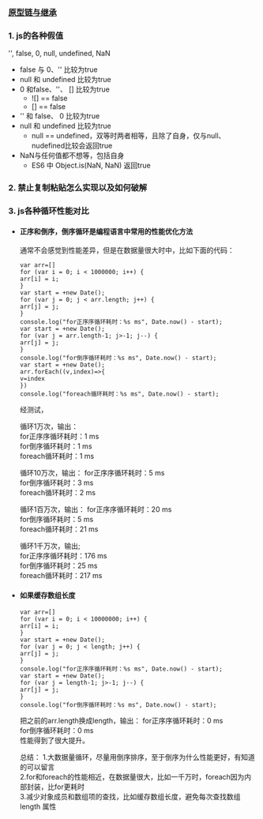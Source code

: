### [原型链与继承](原型链与继承.md)

### 1. js的各种假值
'', false, 0, null, undefined, NaN
- false 与 0、'' 比较为true
- null 和 undefined 比较为true
- 0 和false、''、 [] 比较为true
  - ![] == false
  - [] == false
- '' 和 false、 0 比较为true
- null 和 undefined 比较为true
  - null == undefined，双等时两者相等，且除了自身，仅与null、nudefined比较会返回true
- NaN与任何值都不想等，包括自身
  - ES6 中 Object.is(NaN, NaN) 返回true

### 2. 禁止复制粘贴怎么实现以及如何破解


### 3. js各种循环性能对比

- #### 正序和倒序，倒序循环是编程语言中常用的性能优化方法  

    通常不会感觉到性能差异，但是在数据量很大时中，比如下面的代码：
      
    ```
    var arr=[]
    for (var i = 0; i < 1000000; i++) {
    arr[i] = i;
    }
    var start = +new Date();
    for (var j = 0; j < arr.length; j++) {
    arr[j] = j;
    }
    console.log("for正序序循环耗时：%s ms", Date.now() - start);
    var start = +new Date();
    for (var j = arr.length-1; j>-1; j--) {
    arr[j] = j;
    }
    console.log("for倒序循环耗时：%s ms", Date.now() - start); 
    var start = +new Date();
    arr.forEach((v,index)=>{
    v=index
    })
    console.log("foreach循环耗时：%s ms", Date.now() - start);
    ```
    
    经测试，
    
    循环1万次，输出：  
    for正序序循环耗时：1 ms  
    for倒序循环耗时：1 ms  
    foreach循环耗时：1 ms
    
    循环10万次，输出： 
    for正序序循环耗时：5 ms  
    for倒序循环耗时：3 ms  
    foreach循环耗时：2 ms 
    
    循环1百万次，输出： 
    for正序序循环耗时：20 ms  
    for倒序循环耗时：5 ms  
    foreach循环耗时：21 ms 
    
    循环1千万次，输出;  
    for正序序循环耗时：176 ms  
    for倒序循环耗时：25 ms  
    foreach循环耗时：217 ms  

- #### 如果缓存数组长度

    ```
    var arr=[]
    for (var i = 0; i < 10000000; i++) {
    arr[i] = i;
    }
    var start = +new Date();
    for (var j = 0; j < length; j++) {
    arr[j] = j;
    }
    console.log("for正序序循环耗时：%s ms", Date.now() - start);
    var start = +new Date();
    for (var j = length-1; j>-1; j--) {
    arr[j] = j;
    }
    console.log("for倒序循环耗时：%s ms", Date.now() - start); 
    ```
    
    把之前的arr.length换成length，输出： 
    for正序序循环耗时：0 ms  
    for倒序循环耗时：0 ms  
    性能得到了很大提升。 
    
    总结： 
    1.大数据量循环，尽量用倒序排序，至于倒序为什么性能更好，有知道的可以留言  
    2.for和foreach的性能相近，在数据量很大，比如一千万时，foreach因为内部封装，比for更耗时  
    3.减少对象成员和数组项的查找，比如缓存数组长度，避免每次查找数组 length 属性 
